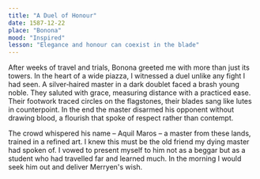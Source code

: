 ```yaml
---
title: "A Duel of Honour"
date: 1587-12-22
place: "Bonona"
mood: "Inspired"
lesson: "Elegance and honour can coexist in the blade"
---
```


After weeks of travel and trials, Bonona greeted me with more than just its towers. In the heart of a wide piazza, I witnessed a duel unlike any fight I had seen. A silver‑haired master in a dark doublet faced a brash young noble. They saluted with grace, measuring distance with a practiced ease. Their footwork traced circles on the flagstones, their blades sang like lutes in counterpoint. In the end the master disarmed his opponent without drawing blood, a flourish that spoke of respect rather than contempt.

The crowd whispered his name – Aquil Maros – a master from these lands, trained in a refined art. I knew this must be the old friend my dying master had spoken of. I vowed to present myself to him not as a beggar but as a student who had travelled far and learned much. In the morning I would seek him out and deliver Merryen's wish.
